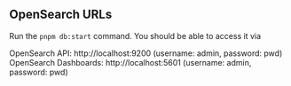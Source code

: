 ## OpenSearch URLs

Run the `pnpm db:start` command. You should be able to access it via

OpenSearch API: http://localhost:9200 (username: admin, password: pwd)
OpenSearch Dashboards: http://localhost:5601 (username: admin, password: pwd)
